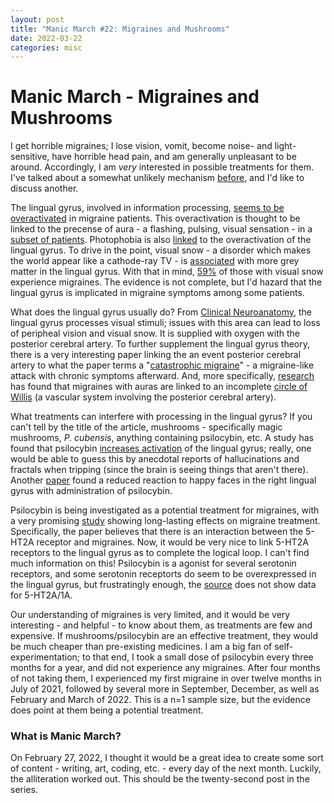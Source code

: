 ```yaml
---
layout: post
title: "Manic March #22: Migraines and Mushrooms"
date: 2022-03-22
categories: misc
---
```


# Manic March - Migraines and Mushrooms

I get horrible migraines; I lose vision, vomit, become noise- and light-sensitive, have horrible head pain, and am generally unpleasant to be around. Accordingly, I am *very* interested in possible treatments for them. I've talked about a somewhat unlikely mechanism [before](https://hjelfman.com/posts/2022/03/07/ManicMarchDaySeven/), and I'd like to discuss another.

The lingual gyrus, involved in information processing, [seems to be overactivated](https://www.ncbi.nlm.nih.gov/pmc/articles/PMC5299401/) in migraine patients. This overactivation is thought to be linked to the precense of aura - a flashing, pulsing, visual sensation - in a [subset of patients](https://sci-hub.se/10.1007/s10072-018-3347-9). Photophobia is also [linked](https://sci-hub.se/10.1212/WNL.0b013e3182074a57) to the overactivation of the lingual gyrus. To drive in the point, visual snow - a disorder which makes the world appear like a cathode-ray TV - is [associated](https://sci-hub.se/10.3389/fnhum.2020.582031) with more grey matter in the lingual gyrus. With that in mind, [59%](https://sci-hub.se/10.1093/brain/awu050) of those with visual snow experience migraines. The evidence is not complete, but I'd hazard that the lingual gyrus is implicated in migraine symptoms among some patients.

What does the lingual gyrus usually do? From [Clinical Neuroanatomy](https://cloudflare-ipfs.com/ipfs/bafykbzacecowpsxoejdey2wl5bdukm2jzev7tnqntgv7dmjo7lnzk7gnirlas?filename=John%20Mendoza%2C%20Anne%20Foundas%20-%20Clinical%20Neuroanatomy_%20A%20Neurobehavioral%20Approach-Springer%20%282008%29.pdf), the lingual gyrus processes visual stimuli; issues with this area can lead to loss of peripheal vision and visual snow. It is supplied with oxygen with the posterior cerebral artery. To further supplement the lingual gyrus theory, there is a very interesting paper linking the an event posterior cerebral artery to what the paper terms a "[catastrophic migraine](https://sci-hub.se/10.1017/s031716710003571x)" - a migraine-like attack with chronic symptoms afterward. And, more specifically, [research](https://sci-hub.se/10.1371/journal.pone.0071007) has found that migraines with auras are linked to an incomplete [circle of Willis](https://en.wikipedia.org/wiki/Circle_of_Willis#/media/File:Circle_of_Willis_en.svg) (a vascular system involving the posterior cerebral artery).

What treatments can interfere with processing in the lingual gyrus? If you can't tell by the title of the article, mushrooms - specifically magic mushrooms, *P. cubensis*, anything containing psilocybin, etc. A study has found that psilocybin [increases activation](https://sci-hub.se/10.1016/j.biopsych.2014.04.010) of the lingual gyrus; really, one would be able to guess this by anecdotal reports of hallucinations and fractals when tripping (since the brain is seeing things that aren't there). Another [paper](https://sci-hub.se/10.1093/cercor/bht178) found a reduced reaction to happy faces in the right lingual gyrus with administration of psilocybin. 

Psilocybin is being investigated as a potential treatment for migraines, with a very promising [study](https://sci-hub.se/10.1007/s13311-020-00962-y) showing long-lasting effects on migraine treatment. Specifically, the paper believes that there is an interaction between the 5-HT2A receptor and migraines. Now, it would be very nice to link 5-HT2A receptors to the lingual gyrus as to complete the logical loop. I can't find much information on this! Psilocybin is a agonist for several serotonin receptors, and some serotonin receptorts do seem to be overexpressed in the lingual gyrus, but frustratingly enough, the [source](https://maayanlab.cloud/Harmonizome/gene_set/lingual+gyrus%2C+right%2C+striate/Allen+Brain+Atlas+Adult+Human+Brain+Tissue+Gene+Expression+Profiles) does not show data for 5-HT2A/1A. 

Our understanding of migraines is very limited, and it would be very interesting - and helpful - to know about them, as treatments are few and expensive. If mushrooms/psilocybin are an effective treatment, they would be much cheaper than pre-existing medicines. I am a big fan of self-experimentation; to that end, I took a small dose of psilocybin every three months for a year, and did not experience any migraines. After four months of not taking them, I experienced my first migraine in over twelve months in July of 2021, followed by several more in September, December, as well as February and March of 2022. This is a n=1 sample size, but the evidence does point at them being a potential treatment.

### What is Manic March?
On February 27, 2022, I thought it would be a great idea to create some sort of content - writing, art, coding, etc. - every day of the next month. Luckily, the alliteration worked out. This should be the twenty-second post in the series.
